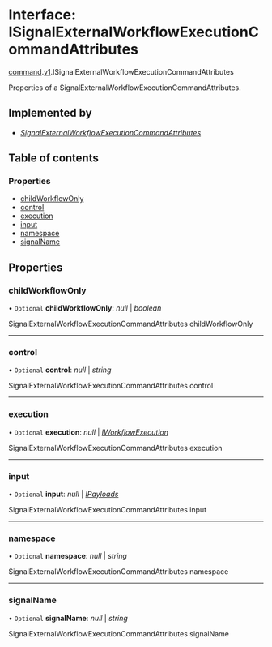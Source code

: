 # Interface: ISignalExternalWorkflowExecutionCommandAttributes

[command](../modules/proto.temporal.api.command.md).[v1](../modules/proto.temporal.api.command.v1.md).ISignalExternalWorkflowExecutionCommandAttributes

Properties of a SignalExternalWorkflowExecutionCommandAttributes.

## Implemented by

* [*SignalExternalWorkflowExecutionCommandAttributes*](../classes/proto.temporal.api.command.v1.signalexternalworkflowexecutioncommandattributes.md)

## Table of contents

### Properties

- [childWorkflowOnly](proto.temporal.api.command.v1.isignalexternalworkflowexecutioncommandattributes.md#childworkflowonly)
- [control](proto.temporal.api.command.v1.isignalexternalworkflowexecutioncommandattributes.md#control)
- [execution](proto.temporal.api.command.v1.isignalexternalworkflowexecutioncommandattributes.md#execution)
- [input](proto.temporal.api.command.v1.isignalexternalworkflowexecutioncommandattributes.md#input)
- [namespace](proto.temporal.api.command.v1.isignalexternalworkflowexecutioncommandattributes.md#namespace)
- [signalName](proto.temporal.api.command.v1.isignalexternalworkflowexecutioncommandattributes.md#signalname)

## Properties

### childWorkflowOnly

• `Optional` **childWorkflowOnly**: *null* \| *boolean*

SignalExternalWorkflowExecutionCommandAttributes childWorkflowOnly

___

### control

• `Optional` **control**: *null* \| *string*

SignalExternalWorkflowExecutionCommandAttributes control

___

### execution

• `Optional` **execution**: *null* \| [*IWorkflowExecution*](proto.temporal.api.common.v1.iworkflowexecution.md)

SignalExternalWorkflowExecutionCommandAttributes execution

___

### input

• `Optional` **input**: *null* \| [*IPayloads*](proto.temporal.api.common.v1.ipayloads.md)

SignalExternalWorkflowExecutionCommandAttributes input

___

### namespace

• `Optional` **namespace**: *null* \| *string*

SignalExternalWorkflowExecutionCommandAttributes namespace

___

### signalName

• `Optional` **signalName**: *null* \| *string*

SignalExternalWorkflowExecutionCommandAttributes signalName

